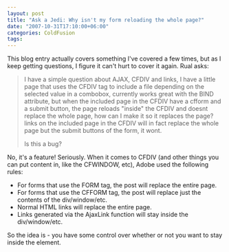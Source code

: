 ```yaml
---
layout: post
title: "Ask a Jedi: Why isn't my form reloading the whole page?"
date: "2007-10-31T17:10:00+06:00"
categories: ColdFusion 
tags: 
---
```


This blog entry actually covers something I've covered a few times, but as I keep getting questions, I figure it can't hurt to cover it again. Rual asks:

<blockquote>
<p>
I have a simple question about AJAX, CFDIV and links, I have a little page that
uses the CFDIV tag to include a file depending on the selected value in a
combobox, currently works great with the BIND attribute, but when the included
page in the CFDIV have a cfform and a submit button, the page reloads "inside"
the CFDIV and doesnt replace the whole page, how can I make it so it replaces
the page? links on the included page in the CFDIV will in fact replace the whole
page but the submit buttons of the form, it wont.

Is this a bug?
</p>
</blockquote>

No, it's a feature! Seriously. When it comes to CFDIV (and other things you can put content in, like the CFWINDOW, etc), Adobe used the following rules:

<ul>
<li>For forms that use the FORM tag, the post will replace the entire page.
<li>For forms that use the CFFORM tag, the post will replace just the contents of the div/window/etc. 
<li>Normal HTML links will replace the entire page.
<li>Links generated via the AjaxLink function will stay inside the div/window/etc.
</ul>

So the idea is - you have some control over whether or not you want to stay inside the element.